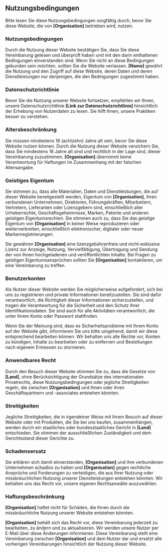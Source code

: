 ## Nutzungsbedingungen

Bitte lesen Sie diese Nutzungsbedingungen sorgfältig durch, bevor Sie diese Website, die von <b>[Organisation]</b> betrieben wird, nutzen.

### Nutzungsbedingungen

Durch die Nutzung dieser Website bestätigen Sie, dass Sie diese Vereinbarung gelesen und überprüft haben und mit den darin enthaltenen Bedingungen einverstanden sind. Wenn Sie nicht an diese Bedingungen gebunden sein möchten, sollten Sie die Website verlassen. <b>[Name]</b> gewährt die Nutzung und den Zugriff auf diese Website, deren Daten und deren Dienstleistungen nur denjenigen, die den Bedingungen zugestimmt haben.

### Datenschutzrichtlinie

Bevor Sie die Nutzung unserer Website fortsetzen, empfehlen wir Ihnen, unsere Datenschutzrichtlinie <b>[Link zur Datenschutzrichtlinie]</b> hinsichtlich der Erhebung von Nutzerdaten zu lesen. Sie hilft Ihnen, unsere Praktiken besser zu verstehen.

### Altersbeschränkung

Sie müssen mindestens 18 (achtzehn) Jahre alt sein, bevor Sie diese Website nutzen können. Durch die Nutzung dieser Website versichern Sie, dass Sie mindestens 18 Jahre alt sind und rechtlich in der Lage sind, dieser Vereinbarung zuzustimmen. <b>[Organisation]</b> übernimmt keine Verantwortung für Haftungen im Zusammenhang mit der falschen Altersangabe.

### Geistiges Eigentum

Sie stimmen zu, dass alle Materialien, Daten und Dienstleistungen, die auf dieser Website bereitgestellt werden, Eigentum von <b>[Organisation]</b>, ihren verbundenen Unternehmen, Direktoren, Führungskräften, Mitarbeitern, Vertretern, Lieferanten oder Lizenzgebern sind, einschließlich aller Urheberrechte, Geschäftsgeheimnisse, Marken, Patente und anderen geistigen Eigentumsrechten. Sie stimmen auch zu, dass Sie das geistige Eigentum von <b>[Organisation]</b> in keiner Weise reproduzieren oder weiterverbreiten, einschließlich elektronischer, digitaler oder neuer Markenregistrierungen.

Sie gewähren <b>[Organisation]</b> eine lizenzgebührenfreie und nicht-exklusive Lizenz zur Anzeige, Nutzung, Vervielfältigung, Übertragung und Sendung der von Ihnen hochgeladenen und veröffentlichten Inhalte. Bei Fragen zu geistigen Eigentumsansprüchen sollten Sie <b>[Organisation]</b> kontaktieren, um eine Vereinbarung zu treffen.

### Benutzerkonten

Als Nutzer dieser Website werden Sie möglicherweise aufgefordert, sich bei uns zu registrieren und private Informationen bereitzustellen. Sie sind dafür verantwortlich, die Richtigkeit dieser Informationen sicherzustellen, und tragen die Verantwortung für die Sicherheit und den Schutz Ihrer Identifikationsdaten. Sie sind auch für alle Aktivitäten verantwortlich, die unter Ihrem Konto oder Passwort stattfinden.

Wenn Sie der Meinung sind, dass es Sicherheitsprobleme mit Ihrem Konto auf der Website gibt, informieren Sie uns bitte umgehend, damit wir diese entsprechend bearbeiten können. Wir behalten uns alle Rechte vor, Konten zu kündigen, Inhalte zu bearbeiten oder zu entfernen und Bestellungen nach eigenem Ermessen zu stornieren.

### Anwendbares Recht

Durch den Besuch dieser Website stimmen Sie zu, dass die Gesetze von <b>[Land]</b>, ohne Berücksichtigung der Grundsätze des internationalen Privatrechts, diese Nutzungsbedingungen oder jegliche Streitigkeiten regeln, die zwischen <b>[Organisation]</b> und Ihnen oder ihren Geschäftspartnern und -associates entstehen könnten.

### Streitigkeiten

Jegliche Streitigkeiten, die in irgendeiner Weise mit Ihrem Besuch auf dieser Website oder mit Produkten, die Sie bei uns kaufen, zusammenhängen, werden durch ein staatliches oder bundesstaatliches Gericht in <b>[Land]</b> entschieden. Sie stimmen der ausschließlichen Zuständigkeit und dem Gerichtsstand dieser Gerichte zu.

### Schadensersatz

Sie erklären sich damit einverstanden, <b>[Organisation]</b> und ihre verbundenen Unternehmen schadlos zu halten und <b>[Organisation]</b> gegen rechtliche Ansprüche und Forderungen zu verteidigen, die aus Ihrer Nutzung oder missbräuchlichen Nutzung unserer Dienstleistungen entstehen könnten. Wir behalten uns das Recht vor, unsere eigenen Rechtsanwälte auszuwählen.

### Haftungsbeschränkung

<b>[Organisation]</b> haftet nicht für Schäden, die Ihnen durch die missbräuchliche Nutzung unserer Website entstehen könnten.

<b>[Organisation]</b> behält sich das Recht vor, diese Vereinbarung jederzeit zu bearbeiten, zu ändern und zu aktualisieren. Wir werden unsere Nutzer per E-Mail über diese Änderungen informieren. Diese Vereinbarung stellt eine Vereinbarung zwischen <b>[Organisation]</b> und dem Nutzer dar und ersetzt alle vorherigen Vereinbarungen hinsichtlich der Nutzung dieser Website.
